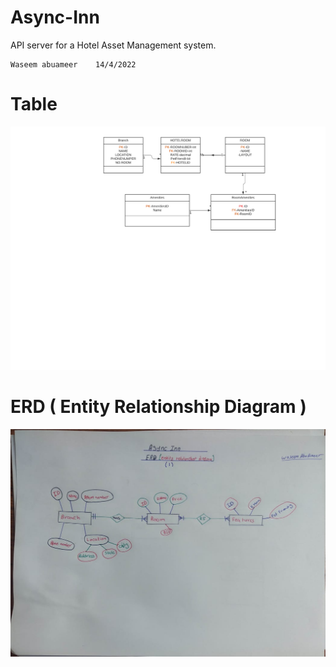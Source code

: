 # Async-Inn
API server for a Hotel Asset Management system.


```
Waseem abuameer    14/4/2022
```
# Table
![image](/120.png.png)
# ERD ( Entity Relationship Diagram )
![image](/ERD.jpeg)
